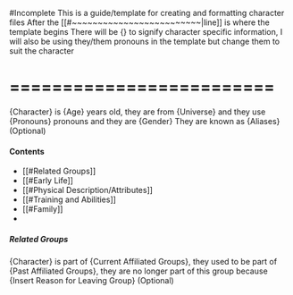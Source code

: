 #Incomplete
This is a guide/template for creating and 
formatting character files 
After the [[#~~~~~~~~~~~~~~~~~~~~~~~~~|line]] is where the template begins
There will be {} to signify character specific information, I will also be using they/them pronouns in the template but change them to suit the character 
# =========================
{Character} is {Age} years old, they are from {Universe} and they use {Pronouns} pronouns and they are {Gender}
They are known as {Aliases} (Optional)
#### Contents
- [[#Related Groups]]
- [[#Early Life]]
- [[#Physical Description/Attributes]]
- [[#Training and Abilities]]
- [[#Family]]
- 
##### Related Groups
{Character} is part of {Current Affiliated Groups}, they used to be part of {Past Affiliated Groups}, they are no longer part of this group because {Insert Reason for Leaving Group} (Optional)

